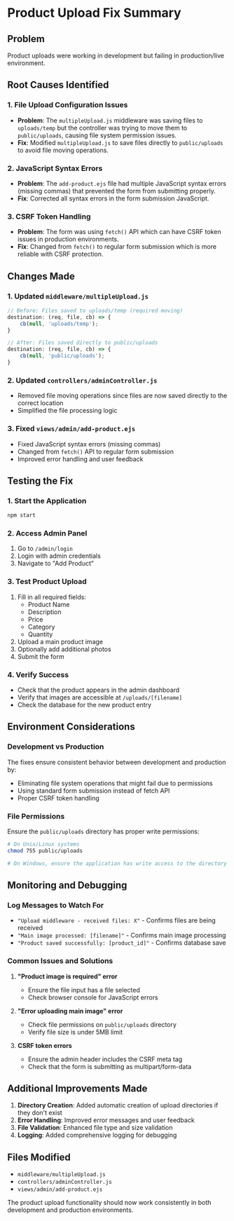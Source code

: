 # Product Upload Fix Summary

## Problem
Product uploads were working in development but failing in production/live environment.

## Root Causes Identified

### 1. File Upload Configuration Issues
- **Problem**: The `multipleUpload.js` middleware was saving files to `uploads/temp` but the controller was trying to move them to `public/uploads`, causing file system permission issues.
- **Fix**: Modified `multipleUpload.js` to save files directly to `public/uploads` to avoid file moving operations.

### 2. JavaScript Syntax Errors
- **Problem**: The `add-product.ejs` file had multiple JavaScript syntax errors (missing commas) that prevented the form from submitting properly.
- **Fix**: Corrected all syntax errors in the form submission JavaScript.

### 3. CSRF Token Handling
- **Problem**: The form was using `fetch()` API which can have CSRF token issues in production environments.
- **Fix**: Changed from `fetch()` to regular form submission which is more reliable with CSRF protection.

## Changes Made

### 1. Updated `middleware/multipleUpload.js`
```javascript
// Before: Files saved to uploads/temp (required moving)
destination: (req, file, cb) => {
    cb(null, 'uploads/temp');
}

// After: Files saved directly to public/uploads
destination: (req, file, cb) => {
    cb(null, 'public/uploads');
}
```

### 2. Updated `controllers/adminController.js`
- Removed file moving operations since files are now saved directly to the correct location
- Simplified the file processing logic

### 3. Fixed `views/admin/add-product.ejs`
- Fixed JavaScript syntax errors (missing commas)
- Changed from `fetch()` API to regular form submission
- Improved error handling and user feedback

## Testing the Fix

### 1. Start the Application
```bash
npm start
```

### 2. Access Admin Panel
1. Go to `/admin/login`
2. Login with admin credentials
3. Navigate to "Add Product"

### 3. Test Product Upload
1. Fill in all required fields:
   - Product Name
   - Description
   - Price
   - Category
   - Quantity
2. Upload a main product image
3. Optionally add additional photos
4. Submit the form

### 4. Verify Success
- Check that the product appears in the admin dashboard
- Verify that images are accessible at `/uploads/[filename]`
- Check the database for the new product entry

## Environment Considerations

### Development vs Production
The fixes ensure consistent behavior between development and production by:
- Eliminating file system operations that might fail due to permissions
- Using standard form submission instead of fetch API
- Proper CSRF token handling

### File Permissions
Ensure the `public/uploads` directory has proper write permissions:
```bash
# On Unix/Linux systems
chmod 755 public/uploads

# On Windows, ensure the application has write access to the directory
```

## Monitoring and Debugging

### Log Messages to Watch For
- `"Upload middleware - received files: X"` - Confirms files are being received
- `"Main image processed: [filename]"` - Confirms main image processing
- `"Product saved successfully: [product_id]"` - Confirms database save

### Common Issues and Solutions

1. **"Product image is required" error**
   - Ensure the file input has a file selected
   - Check browser console for JavaScript errors

2. **"Error uploading main image" error**
   - Check file permissions on `public/uploads` directory
   - Verify file size is under 5MB limit

3. **CSRF token errors**
   - Ensure the admin header includes the CSRF meta tag
   - Check that the form is submitting as multipart/form-data

## Additional Improvements Made

1. **Directory Creation**: Added automatic creation of upload directories if they don't exist
2. **Error Handling**: Improved error messages and user feedback
3. **File Validation**: Enhanced file type and size validation
4. **Logging**: Added comprehensive logging for debugging

## Files Modified
- `middleware/multipleUpload.js`
- `controllers/adminController.js`
- `views/admin/add-product.ejs`

The product upload functionality should now work consistently in both development and production environments.